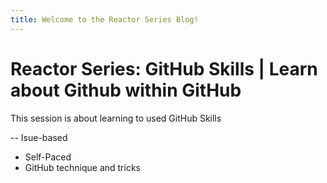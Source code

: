```yaml
---
title: Welcome to the Reactor Series Blog!
---
```


# Reactor Series: GitHub Skills | Learn about Github within GitHub

This session is about learning to used GitHub Skills

-- Isue-based
- Self-Paced
- GitHub technique and tricks
